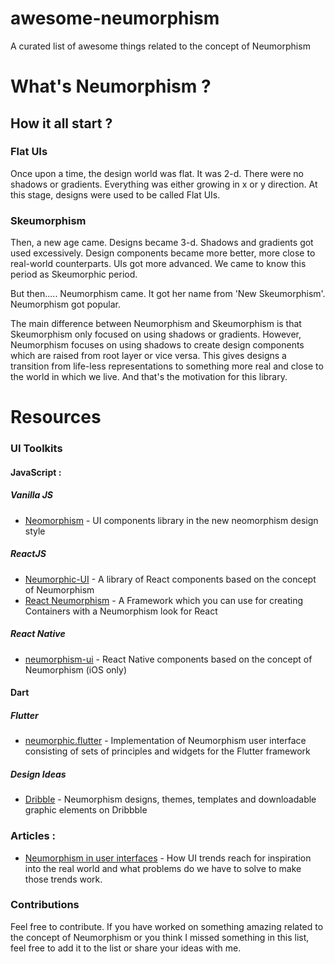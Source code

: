 # awesome-neumorphism
A curated list of awesome things related to the concept of Neumorphism


# What's Neumorphism ?

## How it all start ?

### Flat UIs
Once upon a time, the design world was flat. It was 2-d. There were no shadows or gradients. Everything was either growing in x or y direction. At this stage, designs were used to be called Flat UIs.

### Skeumorphism
Then, a new age came. Designs became 3-d. Shadows and gradients got used excessively. Design components became more better, more close to real-world counterparts. UIs got more advanced. We came to know this period as Skeumorphic period.

But then.....
Neumorphism came. It got her name from 'New Skeumorphism'. Neumorphism got popular.

The main difference between Neumorphism and Skeumorphism is that Skeumorphism only focused on using shadows or gradients. However, Neumorphism focuses on using shadows to create design components which are raised from root layer or vice versa. This gives designs a transition from life-less representations to something more real and close to the world in which we live. And that's the motivation for this library.


# Resources

### UI Toolkits

#### JavaScript :

##### Vanilla JS
- [Neomorphism](https://ismail9k.github.io/neomorphism/) - UI components library in the new neomorphism design style

##### ReactJS
- [Neumorphic-UI](https://neumorphic-ui.netlify.com/) - A library of React components based on the concept of Neumorphism
- [React Neumorphism](https://github.com/dhuber666/React-Neumorphism) - A Framework which you can use for creating Containers with a Neumorphism look for React

##### React Native 
- [neumorphism-ui](https://github.com/usamamoinakhter/Neumorphism-ui) - React Native components based on the concept of Neumorphism (iOS only)

#### Dart

##### Flutter
- [neumorphic.flutter](https://pub.dev/packages/neumorphic) - Implementation of Neumorphism user interface consisting of sets of principles and widgets for the Flutter framework

##### Design Ideas
- [Dribble](https://dribbble.com/tags/neumorphism) - Neumorphism designs, themes, templates and downloadable graphic elements on Dribbble

### Articles :
- [Neumorphism in user interfaces](https://uxdesign.cc/neumorphism-in-user-interfaces-b47cef3bf3a6?gi=e0623a729dab) - How UI trends reach for inspiration into the real world and what problems do we have to solve to make those trends work.

### Contributions
Feel free to contribute. If you have worked on something amazing related to the concept of Neumorphism or you think I missed something in this list, feel free to add it to the list or share your ideas with me.

